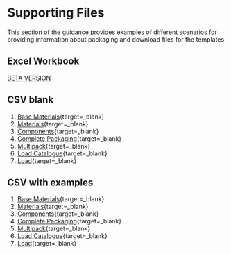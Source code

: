 # Supporting Files

This section of the guidance provides examples of different scenarios for providing information about packaging and download files for the templates

## Excel Workbook

[BETA VERSION](https://www.open3p.org/wp-content/uploads/2023/03/Open-3P-Excel-Template-Beta.xlsx)

## CSV blank

 1. [Base Materials](https://www.open3p.org/wp-content/uploads/2023/03/7_1_1_Base_Materials_Template.csv){target=_blank}
 2. [Materials](https://www.open3p.org/wp-content/uploads/2023/03/7_1_2_Materials_Template.csv){target=_blank}
 3. [Components](https://www.open3p.org/wp-content/uploads/2023/03/7_1_3_Components_Template.csv){target=_blank}
 4. [Complete Packaging](https://www.open3p.org/wp-content/uploads/2023/03/7_1_4_Complete_Packaging_Template.csv){target=_blank}
 5. [Multipack](https://www.open3p.org/wp-content/uploads/2023/03/7_1_5_Multipack_Template.csv){target=_blank}
 6. [Load Catalogue](https://www.open3p.org/wp-content/uploads/2023/03/7_1_6_Load_Catalogue_Template.csvv){target=_blank}
 7. [Load](https://www.open3p.org/wp-content/uploads/2023/03/7_1_7_Load_Template.csv){target=_blank}

## CSV with examples

 1. [Base Materials](https://www.opendatamanchester.org.uk/wp-content/uploads/2023/01/7_1_7_Materials_Catalogue_Example.csv){target=_blank}
 2. [Materials](https://www.opendatamanchester.org.uk/wp-content/uploads/2023/01/7_1_2_Materials_Example.csv){target=_blank}
 3. [Components](https://www.opendatamanchester.org.uk/wp-content/uploads/2023/01/7_1_1_Component_Catalogue_Example.csv){target=_blank}
 4. [Complete Packaging](https://www.opendatamanchester.org.uk/wp-content/uploads/2023/01/7_1_3_Complete_Packaging_Example.csv){target=_blank}
 5. [Multipack](https://www.opendatamanchester.org.uk/wp-content/uploads/2023/01/7_1_4_Multipack_Example.csv){target=_blank}
 6. [Load Catalogue](https://www.opendatamanchester.org.uk/wp-content/uploads/2023/01/7_1_5_Load_Catalogue_Example.csv){target=_blank}
 7. [Load](https://www.opendatamanchester.org.uk/wp-content/uploads/2023/01/7_1_6_Load_Example.csv){target=_blank}



